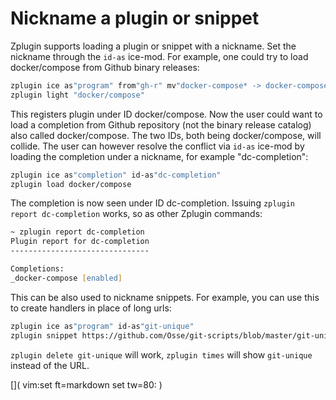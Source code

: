 # Nickname a plugin or snippet

Zplugin supports loading a plugin or snippet with a nickname. Set the nickname through the `id-as` ice-mod. For example, one could try to load docker/compose from Github binary releases:

```zsh
zplugin ice as"program" from"gh-r" mv"docker-compose* -> docker-compose"
zplugin light "docker/compose"
```

This registers plugin under ID docker/compose. Now the user could want to load a completion from Github repository (not the binary release catalog) also called docker/compose. The two IDs, both being docker/compose, will collide. The user can however resolve the conflict via `id-as` ice-mod by loading the completion under a nickname, for example "dc-completion":

```zsh
zplugin ice as"completion" id-as"dc-completion"
zplugin load docker/compose
```

The completion is now seen under ID dc-completion. Issuing `zplugin report dc-completion` works, so as other Zplugin commands:

```zsh
~ zplugin report dc-completion
Plugin report for dc-completion
-------------------------------

Completions:
_docker-compose [enabled]
```

This can be also used to nickname snippets. For example, you can use this to create handlers in place of long urls:


```zsh
zplugin ice as"program" id-as"git-unique"
zplugin snippet https://github.com/Osse/git-scripts/blob/master/git-unique
```

`zplugin delete git-unique` will work, `zplugin times` will show `git-unique` instead of the URL.

[]( vim:set ft=markdown set tw=80: )
